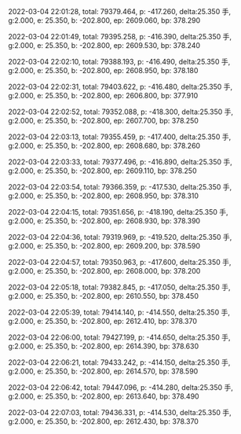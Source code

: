 2022-03-04 22:01:28, total: 79379.464, p: -417.260, delta:25.350 手, g:2.000, e: 25.350, b: -202.800, ep: 2609.060, bp: 378.290

2022-03-04 22:01:49, total: 79395.258, p: -416.390, delta:25.350 手, g:2.000, e: 25.350, b: -202.800, ep: 2609.530, bp: 378.240

2022-03-04 22:02:10, total: 79388.193, p: -416.490, delta:25.350 手, g:2.000, e: 25.350, b: -202.800, ep: 2608.950, bp: 378.180

2022-03-04 22:02:31, total: 79403.622, p: -416.480, delta:25.350 手, g:2.000, e: 25.350, b: -202.800, ep: 2606.800, bp: 377.910

2022-03-04 22:02:52, total: 79352.088, p: -418.300, delta:25.350 手, g:2.000, e: 25.350, b: -202.800, ep: 2607.700, bp: 378.250

2022-03-04 22:03:13, total: 79355.459, p: -417.400, delta:25.350 手, g:2.000, e: 25.350, b: -202.800, ep: 2608.680, bp: 378.260

2022-03-04 22:03:33, total: 79377.496, p: -416.890, delta:25.350 手, g:2.000, e: 25.350, b: -202.800, ep: 2609.110, bp: 378.250

2022-03-04 22:03:54, total: 79366.359, p: -417.530, delta:25.350 手, g:2.000, e: 25.350, b: -202.800, ep: 2608.950, bp: 378.310

2022-03-04 22:04:15, total: 79351.656, p: -418.190, delta:25.350 手, g:2.000, e: 25.350, b: -202.800, ep: 2608.930, bp: 378.390

2022-03-04 22:04:36, total: 79319.969, p: -419.520, delta:25.350 手, g:2.000, e: 25.350, b: -202.800, ep: 2609.200, bp: 378.590

2022-03-04 22:04:57, total: 79350.963, p: -417.600, delta:25.350 手, g:2.000, e: 25.350, b: -202.800, ep: 2608.000, bp: 378.200

2022-03-04 22:05:18, total: 79382.845, p: -417.050, delta:25.350 手, g:2.000, e: 25.350, b: -202.800, ep: 2610.550, bp: 378.450

2022-03-04 22:05:39, total: 79414.140, p: -414.550, delta:25.350 手, g:2.000, e: 25.350, b: -202.800, ep: 2612.410, bp: 378.370

2022-03-04 22:06:00, total: 79427.199, p: -414.650, delta:25.350 手, g:2.000, e: 25.350, b: -202.800, ep: 2614.390, bp: 378.630

2022-03-04 22:06:21, total: 79433.242, p: -414.150, delta:25.350 手, g:2.000, e: 25.350, b: -202.800, ep: 2614.570, bp: 378.590

2022-03-04 22:06:42, total: 79447.096, p: -414.280, delta:25.350 手, g:2.000, e: 25.350, b: -202.800, ep: 2613.640, bp: 378.490

2022-03-04 22:07:03, total: 79436.331, p: -414.530, delta:25.350 手, g:2.000, e: 25.350, b: -202.800, ep: 2612.430, bp: 378.370
